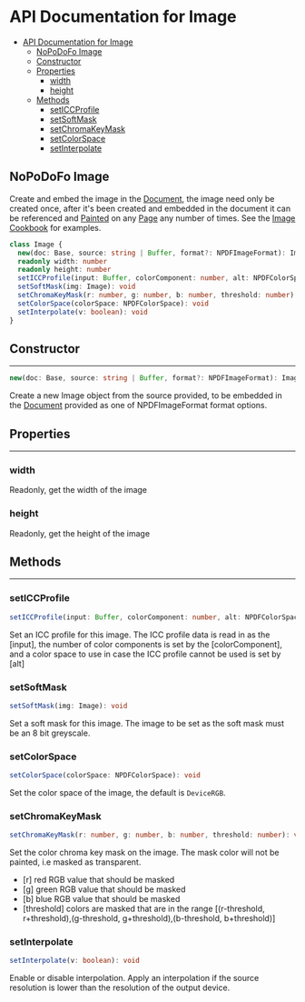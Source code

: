 # API Documentation for Image

- [API Documentation for Image](#api-documentation-for-image)
  - [NoPoDoFo Image](#nopodofo-image)
  - [Constructor](#constructor)
  - [Properties](#properties)
    - [width](#width)
    - [height](#height)
  - [Methods](#methods)
    - [setICCProfile](#seticcprofile)
    - [setSoftMask](#setsoftmask)
    - [setChromaKeyMask](#setchromakeymask)
    - [setColorSpace](#setcolorspace)
    - [setInterpolate](#setinterpolate)

## NoPoDoFo Image

Create and embed the image in the [Document](./document.md), the image need only be created once, after it's been created and embedded
in the document it can be referenced and [Painted](./painter.md) on any [Page](./page.md) any number of times. See the [Image Cookbook](./cookbook/images.md)
for examples.

```typescript
class Image {
  new(doc: Base, source: string | Buffer, format?: NPDFImageFormat): Image
  readonly width: number
  readonly height: number
  setICCProfile(input: Buffer, colorComponent: number, alt: NPDFColorSpace): void
  setSoftMask(img: Image): void
  setChromaKeyMask(r: number, g: number, b: number, threshold: number): void
  setColorSpace(colorSpace: NPDFColorSpace): void
  setInterpolate(v: boolean): void
}
```

## Constructor
--------------

```typescript
new(doc: Base, source: string | Buffer, format?: NPDFImageFormat): Image
```

Create a new Image object from the source provided, to be embedded in the [Document](./document.md) provided as one of NPDFImageFormat format options.

## Properties
-------------

### width
Readonly, get the width of the image

### height
Readonly, get the height of the image

## Methods
-----------

### setICCProfile

```typescript
setICCProfile(input: Buffer, colorComponent: number, alt: NPDFColorSpace): void
```

Set an ICC profile for this image. The ICC profile data is read in as the [input], the number of color components
is set by the [colorComponent], and a color space to use in case the ICC profile cannot be used is set by [alt]

### setSoftMask

```typescript
setSoftMask(img: Image): void
```

Set a soft mask for this image. The image to be set as the soft mask must be an 8 bit greyscale.

### setColorSpace

```typescript
setColorSpace(colorSpace: NPDFColorSpace): void
```

Set the color space of the image, the default is `DeviceRGB`.

### setChromaKeyMask

```typescript
setChromaKeyMask(r: number, g: number, b: number, threshold: number): void
```

Set the color chroma key mask on the image.
The mask color will not be painted, i.e masked as transparent.

- [r] red RGB value that should be masked
- [g] green RGB value that should be masked
- [b] blue RGB value that should be masked
- [threshold] colors are masked that are in the range [(r-threshold, r+threshold),(g-threshold, g+threshold),(b-threshold, b+threshold)]

### setInterpolate

```typescript
setInterpolate(v: boolean): void
```

Enable or disable interpolation. Apply an interpolation if the source resolution is lower than the resolution of the output device.